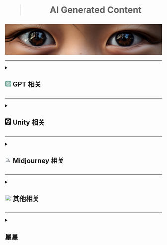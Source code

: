<div align="center">
    <h1><blockquote>AI Generated Content</blockquote></h1>
</div>
<a href="#↑" title="悬停以展示更多内容，如果有的话"><img src="./Png/eyes.png"></a>

***
<details>
  <summary title="大的要来了"><h2><a href="#7"><img src="./Png/ChatGPT.svg" style="width: 20px; height: 20px;" ></a> GPT 相关 </h2></summary>
  <ul>
    <li><a href="https://status.openai.com" title="如题">Openai 状态查询</a></li>
    <li><a href="https://github.com/f/awesome-chatgpt-prompts" title="chatgpt英文提示">Awesome ChatGPT Prompts</a></li>
    <li><a href="https://github.com/PlexPt/awesome-chatgpt-prompts-zh" title="chatgpt中文提示">ChatGPT 中文指南</a> / <a href="https://chatguide.plexpt.com" title="与左相同但没有同步更新">ChatGPT 在线指南</a></li>    
    <li><a href="https://github.com/features/preview/copilot-x" title="比Copilot更强">Copilot-x 申请</a></li>
    <li><a href="https://openai.com/blog/chatgpt-plugins" title="拓展时刻">Chatgpt-plugins 申请</a></li>
    <li><a href="https://www.bing.com/new" title="先上梯，再清理cookie，随后登录，最后使用Edge浏览器并更新到右上角有个B字母的版本">新必应 申请</a></li>
    <li><a href="https://bing.com/create/" title="另外的Bing画图方式：新必应窗口选择“更多有创造力”语气，再给画图指令和关键词">Bing 画图</a></li>   
    <li><a href="https://arxiv.org/pdf/2303.12712.pdf" title="GTP4早期实验报告">Sparks of Artificial General Intelligence: Early experiments with GPT-4</a></li>
    <li><a href="https://arxiv.org/pdf/2303.18223.pdf" title="大型语言模型综述">A Survey of Large Language Models</a></li>
    <li><a href="https://gpt3demo.com/" title="如题">ChatGPT 相关应用资讯</a></li>
    <li><a href="https://www.promptingguide.ai/zh" title="chatgpt提示工程指南">promptingguide</a></li>
    <li><a href="https://www.jailbreakchat.com/" title="越狱提示">jailbreakchat</a></li>      
      <br>
    <li><details>
      <summary><b>Chatgpt 插件</b></summary>
      <ul>
        <li><a href="https://chrome.google.com/webstore/detail/aiprm-premium-for-chatgpt/igobiphjicbjloclbknnekkckpbknbeb" title="开始收费，差评如潮，呸">AIPRM Premium for ChatGPT</a></li>
        <li><a href="https://chrome.google.com/webstore/detail/chatgpt-for-google/jgjaeacdkonaoafenlfkkkmbaopkbilf" title="虽然说是google但是搜索引擎都会拓展">ChatGPT for Google</a></li>
        <li><a href="https://chrome.google.com/webstore/detail/chatgptbox/eobbhoofkanlmddnplfhnmkfbnlhpbbo" title="比上一个应用还广的拓展">ChatGPTBox</a></li>
        <li><a href="https://chrome.google.com/webstore/detail/hustle-ai-supercharged-fr/ccgjjclgjdmciiofkfmbgbmkdocamjdo" title="类AIPRM，还行">Hustle AI - Supercharged & Free ChatGPT</a></li>
        <li><a href="https://chrome.google.com/webstore/detail/superpower-chatgpt/amhmeenmapldpjdedekalnfifgnpfnkc" title="与AIPRM方向不同，细化操作，优化体验，可导入导出，有prompts">Superpower ChatGPT</a></li>
        <li><a href="https://chrome.google.com/webstore/detail/webchatgpt-chatgpt-with-i/lpfemeioodjbpieminkklglpmhlngfcn">WebChatGPT：可访问互联网的 ChatGPT</a></li>
        <li><a href="https://chrome.google.com/webstore/detail/chatonai-unlock-the-power/feeonheemodpkdckaljcjogdncpiiban" title="也是类AIPRM">chatgpt中文 - Chatonai</a></li>
        <li><a href="https://github.com/bigemon/ChatGPT-ToolBox" title="绕开监管，慎用">ChatGPT-ToolBox</a></li>
        <li><a href="https://chrome.google.com/webstore/detail/lunabot-chatgpt-on-any-we/jkeolmadidncndcbnajhaojepbolajag" title="在任何网页上都可以使用的ChatGPT">LunaBot</a></li>
        <li><a href="https://chrome.google.com/webstore/detail/voice-control-for-chatgpt/eollffkcakegifhacjnlnegohfdlidhn" title="用说话代替打字">voice-control-for-chatgpt</a></li>
      </ul>
    </details></li>
    <li><details>
      <summary><b>Chatgpt 项目</b></summary>
      <ul>
          <li><a href="https://github.com/Chanzhaoyu/chatgpt-web" title="包含前后端的web项目">chatgpt-web</a></li>
          <li><a href="https://github.com/ddiu8081/chatgpt-demo" title="同样是一个优秀的web项目">chatgpt-demo</a></li>
          <li><a href="https://github.com/GaiZhenbiao/ChuanhuChatGPT" title="同上">ChuanhuChatGPT</a></li>          
          <li><a href="https://github.com/BlinkDL/ChatRWKV" title="可以成为“大规模语言模型的Stable Diffusion”，本地部署">ChatRWKV</a></li>
          <li><a href="https://github.com/microsoft/visual-chatgpt" title="微软的chatgpt和视觉模型结合项目，本地部署">visual-chatgpt</a></li>
          <li><a href="https://github.com/RockChinQ/QChatGPT" title="用于QQ">QChatGPT</a></li>
          <li><a href="https://github.com/binary-husky/chatgpt_academic" title="科研工作专用ChatGPT拓展">chatgpt_academic</a></li>
          <li><a href="https://github.com/Yidadaa/ChatGPT-Next-Web" title="支持一键部署的web项目">ChatGPT-Next-Webc</a></li>
          <li><a href="https://github.com/lencx/nofwl" title="为避免原项目可能存在的侵权行为而新建的chatgpt桌面版项目">nofwl</a></li>
          <li><a href="https://github.com/finishy1995/effibot" title="思维导图式chatgpt">effibot</a></li>
          <li><a href="https://github.com/nomic-ai/gpt4all" title="本地部署，详情进项目查阅">gpt4all</a></li>          
      </ul>
    </details></li>
    <li><details>
      <summary><b>Chatgpt 技巧</b></summary>
      <ul>
          <li>为ChatGPT导入特定的模型，该模型包含输入和输出，然后按照用户需求输入相应的文本，ChatGPT将根据模型的特定算法生成相应的输出内容。</li>  
          <li>元技巧，通过事先了解某个AI模型（如GPT）常犯的错误，然后在提问时将该错误信息提供给模型，以便模型能够自我修正并提供更准确的答案的一种技巧。</li>  
      </ul>
    </details></li>
  </ul>
</details>

***

<details>
  <summary><h2><a href="#3"><img src="./Png/Unity.png" style="width: 20px; height: 20px;"></a> Unity 相关 </h2></summary>
  <ul>
    <li><a href="https://github.com/keijiro/AICommand" title="2022.2版本以上内置gpt测试">AICommand</a></li>
    <li><a href="https://github.com/hexthedev/OpenAi-Api-Unity" title="一个简单的API测试">OpenAi Api Unity</a></li>
    <li><a href="https://create.unity.com/ai-beta" title="Unity官方AI申请beta">UNITY AI BETA PROGRAM</a></li>    
  </ul>
</details>

***

<details>
  <summary><h2><a href="#4"><img src="./Png/Midjourney.png" style="width: 20px; height: 20px;"></a> Midjourney 相关 </h2></summary>
  <ul>
    <li><a href="https://docs.qq.com/sheet/DS05hV2FyUHJablR5?tab=BB08J2&_t=1678974130492&u=5b7f15183b364c7a923e94cbb2add654">Midjourney 关键词整理</a></li>
    <li><a href="https://docs.google.com/spreadsheets/d/1MsX0NYYqhv4ZhZ7-50cXH1gvYE2FKLixLBvAkI40ha0/edit#gid=520663883" title="关键词文档">Midjourney Reference Sheets</a></li>
    <li><a href="https://prompt.noonshot.com/" title="关键词在线生成网站">MidJourney Prompt Helper</a></li>
    <li><a href="https://github.com/willwulfken/MidJourney-Styles-and-Keywords-Reference" title="关键词效果预览">MidJourney Styles and Keywords Reference</a></li>
    <li><details>
      <summary><b>Prompt 技巧</b></summary>
      <ul>
          <li>不要使用估量副词，不要使用否定词。</li>  
          <li>越靠前的prompt默认权重越高。</li>
          <li>blend模式尽可能不加描述，混合模式本身不太可控。</li>
          <li>describe模式为逆向图片可能的Prompts。</li>
          <li>垫图特别说明：<br>
              <ul>
                  <li>修复模式下，越靠前的prompt默认权重越高，但会被构图严重影响；</li>
                  <li>修复模式下，去除链接/所有，仍然会保留构图； </li>
                  <li>简单暴力PS后，融合效果更佳。</li>
              </ul>
          </li>
          <li>⚠️ --repeat int 重复工作int次，配合--chaos可以实现多风格化的半自动流程。</li>
          <li>⚠️ 使用{ 大括号 }排列组合，{ 大括号 }可相互嵌套。参考：<br>
              <blockquote>
                  /imagine a {cyberpunk, vaporwave, art deco} {cat, dog}<br>
                  将产生以下工作<br>
                  /imagine a cyberpunk cat<br>
                  /imagine a vaporwave cat<br>
                  /imagine a art deco cat<br>
                  /imagine a cyberpunk dog<br>
                  /imagine a vaporwave dog<br>
                  /imagine a art deco dog<br>
              </blockquote>          
          </li>
          <li>⚠️ 表示需要Pro Plan档订阅，60刀/月</li>
      </ul>
    </details></li>
  </ul>
</details>

***

<details>
  <summary title="也可能不相关"><h2><a href="#1" title="如果看不清，那就对了"><img src="https://avatars.githubusercontent.com/u/27767666?v=4" style="width: 20px; height: 20px;"></a> 其他相关 </h2></summary>
  <ul>
    <li><a href="https://github.com/facebookresearch/segment-anything" title="图像分割模型，元宇宙真正动手了。此链接为SAM的项目地址。">SegmentAnything Model (SAM)</a> / <a href="https://segment-anything.com/demo#" title="SAM在线Demo"> Sam Demo </a></li>
    <li><a href="https://clipdrop.co/stable-diffusion-reimagine">Stable diffusion reimagine 在线测试</a> / <a href="https://clipdrop.co/">ClipDrop 主页</a></li>
    <li><a href="https://firefly.adobe.com/">Adobe Firefly 申请</a></li>
    <li><a href="https://www.upscale.media/zh/upload/">使用 AI 升级和增强您的图像</a></li>
    <li><a href="https://yige.baidu.com/creation">文心一格</a></li>
    <li><a href="https://www.cursor.so/" title="首个 GPT4 代码编辑器">Cursor</a></li>
    <li><a href="https://www.notion.so/">Notion</a></li>
    <li><a href="https://app.pandagpt.io/chat" title="国产基于 GPT 的阅读器">pandagpt</a></li>
    <li><a href="https://research.runwayml.com/gen2" title="文字转视频">Gen-2</a></li>
    <li><a href="https://app.gptzero.me/app/welcome" title="检查是否为 AI 写作">GPTZero</a></li>
    <li><a href="https://www.aiva.ai" title="AI音乐制作，只有订阅最高档的用户拥有版权">aiva</a></li>
    <li><a href="https://wavtool.com/" title="AI音乐制作，上手挺快，有PRO订阅服务">wavtool</a></li>
    <li>
        <blockquote>
            <details>
                <summary title="大多数包含免费额度">服务器/部署/数据库等相关平台</summary>
                <ul>
                    <li><a href="https://dashboard.4everland.org/login">4everland</a></li>
                    <li><a href="https://railway.app/">railway</a></li>
                    <li><a href="https://vercel.com/">vercel</a></li>
                    <li><a href="https://www.netlify.com/">netlify</a></li>
                    <li><a href="https://render.com/">render</a></li>
                    <li><a href="https://fleek.co/">fleek</a></li>
                    <li><a href="https://www.cloudflare.com/">cloudflare</a></li>
                    <li><a href="https://colab.research.google.com/">colab</a></li>
                    <li><a href="https://huggingface.co/">huggingface</a></li>
                </ul>
            </details>
        </blockquote>
    </li>
  </ul>
</details>

***

<details>
  <summary><h2> 星星 </h2></summary>
  <ul>      
    <div align="center">
        <img src="https://profile-counter.glitch.me/{Masaicker}/count.svg">
        <img src="https://api.star-history.com/svg?repos=Masaicker/Masaicker&type=Date">
    </div>    
  </ul>
</details>
